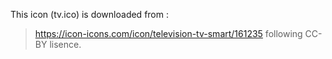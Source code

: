 This icon (tv.ico) is downloaded from :
> https://icon-icons.com/icon/television-tv-smart/161235
following CC-BY lisence.
